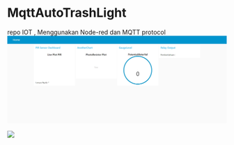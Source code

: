 # MqttAutoTrashLight
repo IOT , Menggunakan Node-red dan MQTT protocol
<img src="Yow.jpg"/>

<img src="Sketch.png"/>
